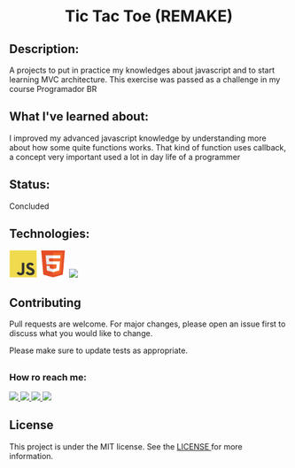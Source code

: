 <h1 align="center">Tic Tac Toe (REMAKE)</h1>

## Description:
<p> A projects to put in practice my knowledges about javascript and to start learning MVC architecture. This exercise was passed as a challenge in my course Programador BR</p>

## What I've learned about:
<p> I improved my advanced javascript knowledge by understanding more about how some quite functions works. That kind of function uses callback, a concept very important used a lot in day life of a programmer </p>

## Status:
<p> Concluded </p>

## Technologies:
<div>
  <img width="50em" src="https://github.com/devicons/devicon/blob/master/icons/javascript/javascript-original.svg">
  <img width="50em" src="https://github.com/devicons/devicon/blob/master/icons/html5/html5-original.svg">
  <img width="50em" src="https://cdn.icon-icons.com/icons2/2107/PNG/512/file_type_vscode_icon_130084.png">
</div>

## Contributing
<p> Pull requests are welcome. For major changes, please open an issue first to discuss what you would like to change. </p>

Please make sure to update tests as appropriate.
##
  <h3> How ro reach me: </h3>  
<div>
   <a href="https://www.linkedin.com/in/samuel-valmir-8a92bb218/" target="_blank"> <img src="https://img.shields.io/badge/LinkedIn-0077B5?style=for-the-badge&logo=linkedin&logoColor=white"> </a>  
  <a href="https://api.whatsapp.com/send?phone=5588988224372&text=Hello!%20I%20came%20from%20heaven!%20Just%20kidding%2C%20I%20just%20came%20from%20your%20github." target="_blank"> <img src="https://img.shields.io/badge/WhatsApp-25D366?style=for-the-badge&logo=whatsapp&logoColor=white"> </a>  
   <a href="https://www.instagram.com/ryuzaki_xl/" target="_blank"> <img src="https://img.shields.io/badge/Instagram-E4405F?style=for-the-badge&logo=instagram&logoColor=white"> </a>  
 <a href="mailto:myprogrammingmaterial@gmail.com" target="_blank"> <img src="https://img.shields.io/badge/Gmail-D14836?style=for-the-badge&logo=gmail&logoColor=white"> </a>  
</div>

## License
This project is under the MIT license. See the <a href="https://github.com/SamuelValmir/08-Filter_map_and_reduce_REMAKE/blob/main/LICENSE"> LICENSE </a> for more information.

